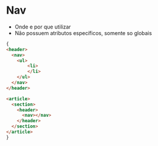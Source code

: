 # Nav

- Onde e por que utilizar
- Não possuem atributos específicos, somente so globais


```html
{
<header>
  <nav>
    <ul>
        <li>
        </li>
    </ul>
  </nav>
</header>

<article>
  <section>
    <header>
      <nav></nav>
    </header>
  </section>
</article>
}